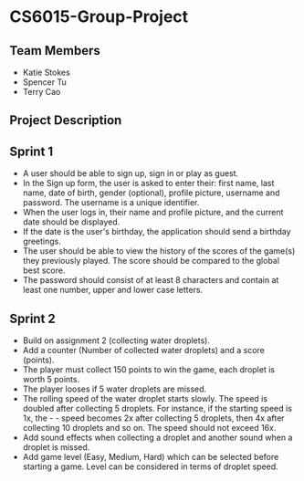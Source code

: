 # CS6015-Group-Project

## Team Members

- Katie Stokes
- Spencer Tu
- Terry Cao
  
## Project Description
## Sprint 1
- A user should be able to sign up, sign in or play as guest.
- In the Sign up form, the user is asked to enter their: first name, last name, date of birth, gender (optional), profile picture, username and password.
The username is a unique identifier.
- When the user logs in, their name and profile picture, and the current date should be displayed.
- If the date is the user's birthday, the application should send a birthday greetings.
- The user should be able to view the history of the scores of the game(s) they previously played. The score should be compared to the global best score.
- The password should consist of at least 8 characters and contain at least one number, upper and lower case letters.
## Sprint 2
- Build on assignment 2 (collecting water droplets).
- Add a counter (Number of collected water droplets) and a score (points).
- The player must collect 150 points to win the game, each droplet is worth 5 points. 
- The player looses if 5 water droplets are missed.
- The rolling speed of the water droplet starts slowly. The speed is doubled after collecting 5 droplets. For instance, if the starting speed is 1x, the - - speed becomes 2x after collecting 5 droplets, then 4x after collecting 10 droplets and so on. The speed should not exceed 16x.
- Add sound effects when collecting a droplet and another sound when a droplet is missed.
- Add game level (Easy, Medium, Hard) which can be selected before starting a game. Level can be considered in terms of droplet speed.

